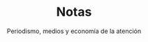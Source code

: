 ---
title: Notas
permalink: /notas/
layout: notas
subtitle: Periodismo, medios y economía de la atención
color: bg-dark
---